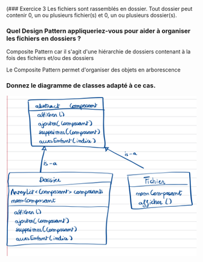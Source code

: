 (### Exercice 3
Les fichiers sont rassemblés en dossier.
Tout dossier peut contenir 0, un ou plusieurs fichier(s) et 0, un ou plusieurs
dossier(s).

### Quel Design Pattern appliqueriez-vous pour aider à organiser les fichiers en dossiers ?

Composite Pattern car il s'agit d'une hiérarchie de dossiers contenant à la fois des fichiers et/ou des dossiers

Le Composite Pattern permet d'organiser des objets en arborescence

### Donnez le diagramme de classes adapté à ce cas.

![CompositePattern.jpeg](CompositePattern.jpeg)